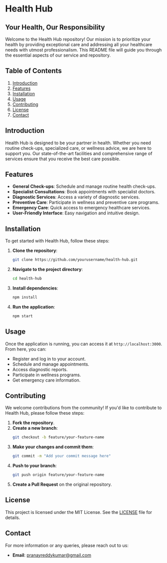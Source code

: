 # Health Hub

## Your Health, Our Responsibility

Welcome to the Health Hub repository! Our mission is to prioritize your health by providing exceptional care and addressing all your healthcare needs with utmost professionalism. This README file will guide you through the essential aspects of our service and repository.

## Table of Contents

1. [Introduction](#introduction)
2. [Features](#features)
3. [Installation](#installation)
4. [Usage](#usage)
5. [Contributing](#contributing)
6. [License](#license)
7. [Contact](#contact)

## Introduction

Health Hub is designed to be your partner in health. Whether you need routine check-ups, specialized care, or wellness advice, we are here to support you. Our state-of-the-art facilities and comprehensive range of services ensure that you receive the best care possible.

## Features

- **General Check-ups**: Schedule and manage routine health check-ups.
- **Specialist Consultations**: Book appointments with specialist doctors.
- **Diagnostic Services**: Access a variety of diagnostic services.
- **Preventive Care**: Participate in wellness and preventive care programs.
- **Emergency Care**: Quick access to emergency healthcare services.
- **User-Friendly Interface**: Easy navigation and intuitive design.

## Installation

To get started with Health Hub, follow these steps:

1. **Clone the repository**:

   ```bash
   git clone https://github.com/yourusername/health-hub.git
   ```

2. **Navigate to the project directory**:

   ```bash
   cd health-hub
   ```

3. **Install dependencies**:

   ```bash
   npm install
   ```

4. **Run the application**:
   ```bash
   npm start
   ```

## Usage

Once the application is running, you can access it at `http://localhost:3000`. From here, you can:

- Register and log in to your account.
- Schedule and manage appointments.
- Access diagnostic reports.
- Participate in wellness programs.
- Get emergency care information.

## Contributing

We welcome contributions from the community! If you'd like to contribute to Health Hub, please follow these steps:

1. **Fork the repository**.
2. **Create a new branch**:
   ```bash
   git checkout -b feature/your-feature-name
   ```
3. **Make your changes and commit them**:
   ```bash
   git commit -m "Add your commit message here"
   ```
4. **Push to your branch**:
   ```bash
   git push origin feature/your-feature-name
   ```
5. **Create a Pull Request** on the original repository.

## License

This project is licensed under the MIT License. See the [LICENSE](LICENSE) file for details.

## Contact

For more information or any queries, please reach out to us:

- **Email**: pranayreddykumar@gmail.com
